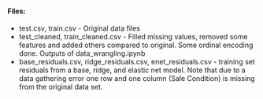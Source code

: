 #### Files:
* test.csv, train.csv - Original data files
* test_cleaned, train_cleaned.csv - Filled missing values, removed some features and added others compared to original. Some ordinal encoding done. Outputs of data_wrangling.ipynb
* base_residuals.csv, ridge_residuals.csv, enet_residuals.csv - training set residuals from a base, ridge, and elastic net model.
Note that due to a data gathering error one row and one column (Sale Condition) is missing from the original data set.
